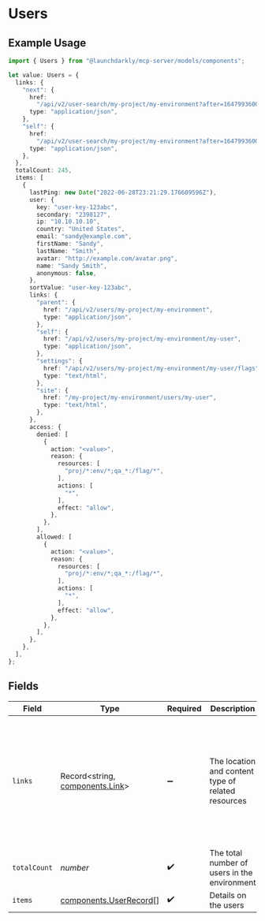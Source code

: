 # Users

## Example Usage

```typescript
import { Users } from "@launchdarkly/mcp-server/models/components";

let value: Users = {
  links: {
    "next": {
      href:
        "/api/v2/user-search/my-project/my-environment?after=1647993600000&limit=20&searchAfter=my-user&sort=userKey",
      type: "application/json",
    },
    "self": {
      href:
        "/api/v2/user-search/my-project/my-environment?after=1647993600000&limit=20&sort=userKey",
      type: "application/json",
    },
  },
  totalCount: 245,
  items: [
    {
      lastPing: new Date("2022-06-28T23:21:29.176609596Z"),
      user: {
        key: "user-key-123abc",
        secondary: "2398127",
        ip: "10.10.10.10",
        country: "United States",
        email: "sandy@example.com",
        firstName: "Sandy",
        lastName: "Smith",
        avatar: "http://example.com/avatar.png",
        name: "Sandy Smith",
        anonymous: false,
      },
      sortValue: "user-key-123abc",
      links: {
        "parent": {
          href: "/api/v2/users/my-project/my-environment",
          type: "application/json",
        },
        "self": {
          href: "/api/v2/users/my-project/my-environment/my-user",
          type: "application/json",
        },
        "settings": {
          href: "/api/v2/users/my-project/my-environment/my-user/flags",
          type: "text/html",
        },
        "site": {
          href: "/my-project/my-environment/users/my-user",
          type: "text/html",
        },
      },
      access: {
        denied: [
          {
            action: "<value>",
            reason: {
              resources: [
                "proj/*:env/*;qa_*:/flag/*",
              ],
              actions: [
                "*",
              ],
              effect: "allow",
            },
          },
        ],
        allowed: [
          {
            action: "<value>",
            reason: {
              resources: [
                "proj/*:env/*;qa_*:/flag/*",
              ],
              actions: [
                "*",
              ],
              effect: "allow",
            },
          },
        ],
      },
    },
  ],
};
```

## Fields

| Field                                                                                                                                                                                                                                                                                                                                 | Type                                                                                                                                                                                                                                                                                                                                  | Required                                                                                                                                                                                                                                                                                                                              | Description                                                                                                                                                                                                                                                                                                                           | Example                                                                                                                                                                                                                                                                                                                               |
| ------------------------------------------------------------------------------------------------------------------------------------------------------------------------------------------------------------------------------------------------------------------------------------------------------------------------------------- | ------------------------------------------------------------------------------------------------------------------------------------------------------------------------------------------------------------------------------------------------------------------------------------------------------------------------------------- | ------------------------------------------------------------------------------------------------------------------------------------------------------------------------------------------------------------------------------------------------------------------------------------------------------------------------------------- | ------------------------------------------------------------------------------------------------------------------------------------------------------------------------------------------------------------------------------------------------------------------------------------------------------------------------------------- | ------------------------------------------------------------------------------------------------------------------------------------------------------------------------------------------------------------------------------------------------------------------------------------------------------------------------------------- |
| `links`                                                                                                                                                                                                                                                                                                                               | Record<string, [components.Link](../../models/components/link.md)>                                                                                                                                                                                                                                                                    | :heavy_minus_sign:                                                                                                                                                                                                                                                                                                                    | The location and content type of related resources                                                                                                                                                                                                                                                                                    | {<br/>"next": {<br/>"href": "/api/v2/user-search/my-project/my-environment?after=1647993600000\u0026limit=20\u0026searchAfter=my-user\u0026sort=userKey",<br/>"type": "application/json"<br/>},<br/>"self": {<br/>"href": "/api/v2/user-search/my-project/my-environment?after=1647993600000\u0026limit=20\u0026sort=userKey",<br/>"type": "application/json"<br/>}<br/>} |
| `totalCount`                                                                                                                                                                                                                                                                                                                          | *number*                                                                                                                                                                                                                                                                                                                              | :heavy_check_mark:                                                                                                                                                                                                                                                                                                                    | The total number of users in the environment                                                                                                                                                                                                                                                                                          | 245                                                                                                                                                                                                                                                                                                                                   |
| `items`                                                                                                                                                                                                                                                                                                                               | [components.UserRecord](../../models/components/userrecord.md)[]                                                                                                                                                                                                                                                                      | :heavy_check_mark:                                                                                                                                                                                                                                                                                                                    | Details on the users                                                                                                                                                                                                                                                                                                                  |                                                                                                                                                                                                                                                                                                                                       |